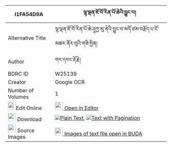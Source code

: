 |I1FA54D9A|ལྷ་ལྡན་ཇོ་བོ་རིན་པོ་ཆེའི་བྱུང་བ། 
| --- | --- 
|Alternative Title |ལྷ་ལྡན་ཇོ་བོ་རིན་པོ་ཆེ་ཤཱཀྱ་མུ་ནེའི་བྱུང་བ་མདོ་ཙམ་བརྗོད་པ་ངོ་མཚར་ནོར་བུའི་གཟི་བྱིན།
|Author| གར་དབང་རྡོ་རྗེ།
|BDRC ID | W25139
|Creator | Google OCR
|Number of Volumes| 1
|<img width="25" src="https://img.icons8.com/color/25/000000/edit-property.png">Edit Online| [<img width="25" src="https://avatars.githubusercontent.com/u/45091458?s=200&v=4"> Open in Editor](http://editor.openpecha.org/I1FA54D9A)
|<img width="25" src="https://img.icons8.com/fluent/48/000000/download-2.png"/>  Download | [![](https://img.icons8.com/color/20/000000/txt.png)Plain Text](https://github.com/Openpecha/I1FA54D9A/releases/download/v1/lhaden_jowo_rinpoche_i_jungwa_plain_I1FA54D9A.zip), [![](https://img.icons8.com/color/20/000000/txt.png)Text with Pagination](https://github.com/Openpecha/I1FA54D9A/releases/download/v1/lhaden_jowo_rinpoche_i_jungwa_pages_I1FA54D9A.zip)
|<img width="25" src="https://img.icons8.com/plasticine/100/000000/pictures-folder.png"/>  Source Images | [<img width="25" src="https://library.bdrc.io/icons/BUDA-small.svg"> Images of text file open in BUDA](https://library.bdrc.io/show/bdr:W25139)
